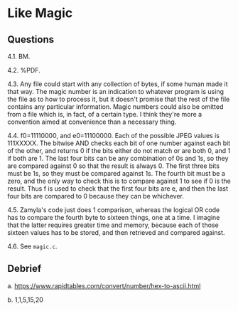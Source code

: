 # Like Magic

## Questions

4.1. BM. 

4.2. %PDF. 

4.3. Any file could start with any collection of bytes, if some human made it that 
     way. The magic number is an indication to whatever program is using the file as 
     to how to process it, but it doesn't promise that the rest of the file contains any 
     particular information. Magic numbers could also be omitted from a file which is,
     in fact, of a certain type. I think they're more a convention aimed at convenience 
     than a necessary thing. 

4.4. f0=11110000, and e0=11100000. Each of the possible JPEG values is 111XXXXX. The 
     bitwise AND checks each bit of one number against each bit of the other, and
     returns 0 if the bits either do not match or are both 0, and 1 if both are 1. 
     The last four bits can be any combination of 0s and 1s, so they are compared against
     0 so that the result is always 0. The first three bits must be 1s, so they must be 
     compared against 1s. The fourth bit must be a zero, and the only way to check this is
     to compare against 1 to see if 0 is the result. Thus f is used to check that the first 
     four bits are e, and then the last four bits are compared to 0 because they can be whichever. 

4.5. Zamyla's code just does 1 comparison, whereas the logical OR code has to compare the fourth
     byte to sixteen things, one at a time. I imagine that the latter requires greater time and memory, 
     because each of those sixteen values has to be stored, and then retrieved and compared against. 

4.6. See `magic.c`.

## Debrief

a. <https://www.rapidtables.com/convert/number/hex-to-ascii.html>

b. 1,1,5,15,20

